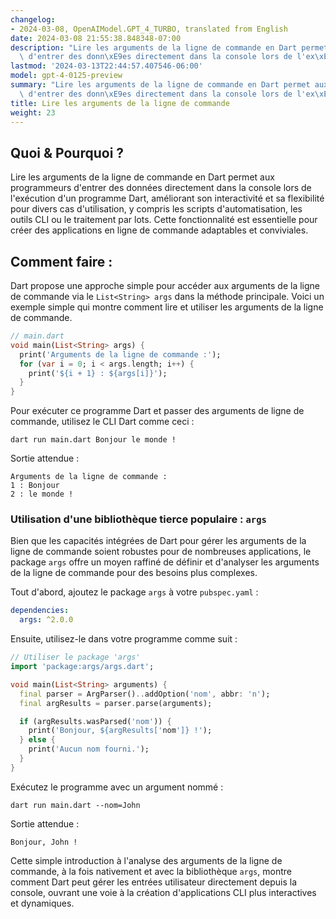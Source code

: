 ```yaml
---
changelog:
- 2024-03-08, OpenAIModel.GPT_4_TURBO, translated from English
date: 2024-03-08 21:55:38.848348-07:00
description: "Lire les arguments de la ligne de commande en Dart permet aux programmeurs\
  \ d'entrer des donn\xE9es directement dans la console lors de l'ex\xE9cution d'un\u2026"
lastmod: '2024-03-13T22:44:57.407546-06:00'
model: gpt-4-0125-preview
summary: "Lire les arguments de la ligne de commande en Dart permet aux programmeurs\
  \ d'entrer des donn\xE9es directement dans la console lors de l'ex\xE9cution d'un\u2026"
title: Lire les arguments de la ligne de commande
weight: 23
---
```


## Quoi & Pourquoi ?

Lire les arguments de la ligne de commande en Dart permet aux programmeurs d'entrer des données directement dans la console lors de l'exécution d'un programme Dart, améliorant son interactivité et sa flexibilité pour divers cas d'utilisation, y compris les scripts d'automatisation, les outils CLI ou le traitement par lots. Cette fonctionnalité est essentielle pour créer des applications en ligne de commande adaptables et conviviales.

## Comment faire :

Dart propose une approche simple pour accéder aux arguments de la ligne de commande via le `List<String> args` dans la méthode principale. Voici un exemple simple qui montre comment lire et utiliser les arguments de la ligne de commande.

```dart
// main.dart
void main(List<String> args) {
  print('Arguments de la ligne de commande :');
  for (var i = 0; i < args.length; i++) {
    print('${i + 1} : ${args[i]}');
  }
}
```

Pour exécuter ce programme Dart et passer des arguments de ligne de commande, utilisez le CLI Dart comme ceci :

```shell
dart run main.dart Bonjour le monde !
```

Sortie attendue :

```
Arguments de la ligne de commande :
1 : Bonjour
2 : le monde !
```

### Utilisation d'une bibliothèque tierce populaire : `args`

Bien que les capacités intégrées de Dart pour gérer les arguments de la ligne de commande soient robustes pour de nombreuses applications, le package `args` offre un moyen raffiné de définir et d'analyser les arguments de la ligne de commande pour des besoins plus complexes.

Tout d'abord, ajoutez le package `args` à votre `pubspec.yaml` :

```yaml
dependencies:
  args: ^2.0.0
```

Ensuite, utilisez-le dans votre programme comme suit :

```dart
// Utiliser le package 'args'
import 'package:args/args.dart';

void main(List<String> arguments) {
  final parser = ArgParser()..addOption('nom', abbr: 'n');
  final argResults = parser.parse(arguments);

  if (argResults.wasParsed('nom')) {
    print('Bonjour, ${argResults['nom']} !');
  } else {
    print('Aucun nom fourni.');
  }
}
```

Exécutez le programme avec un argument nommé :

```shell
dart run main.dart --nom=John
```

Sortie attendue :

```
Bonjour, John !
```

Cette simple introduction à l'analyse des arguments de la ligne de commande, à la fois nativement et avec la bibliothèque `args`, montre comment Dart peut gérer les entrées utilisateur directement depuis la console, ouvrant une voie à la création d'applications CLI plus interactives et dynamiques.

